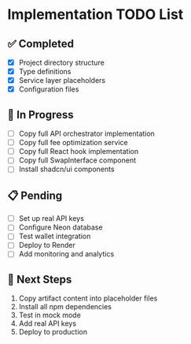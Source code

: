 # Implementation TODO List

## ✅ Completed
- [x] Project directory structure
- [x] Type definitions
- [x] Service layer placeholders
- [x] Configuration files

## 🚧 In Progress
- [ ] Copy full API orchestrator implementation
- [ ] Copy full fee optimization service
- [ ] Copy full React hook implementation
- [ ] Copy full SwapInterface component
- [ ] Install shadcn/ui components

## 📋 Pending
- [ ] Set up real API keys
- [ ] Configure Neon database
- [ ] Test wallet integration
- [ ] Deploy to Render
- [ ] Add monitoring and analytics

## 🎯 Next Steps
1. Copy artifact content into placeholder files
2. Install all npm dependencies
3. Test in mock mode
4. Add real API keys
5. Deploy to production
